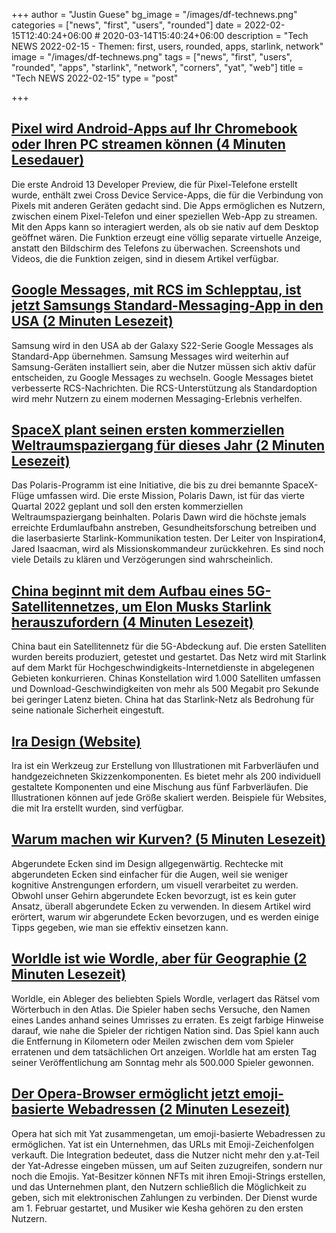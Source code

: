 +++
author = "Justin Guese"
bg_image = "/images/df-technews.png"
categories = ["news", "first", "users", "rounded"]
date = 2022-02-15T12:40:24+06:00 # 2020-03-14T15:40:24+06:00
description = "Tech NEWS 2022-02-15 - Themen: first, users, rounded, apps, starlink, network"
image = "/images/df-technews.png"
tags = ["news", "first", "users", "rounded", "apps", "starlink", "network", "corners", "yat", "web"]
title = "Tech NEWS 2022-02-15"
type = "post"

+++

## [Pixel wird Android-Apps auf Ihr Chromebook oder Ihren PC streamen können (4 Minuten Lesedauer)](https://9to5google.com/2022/02/14/exclusive-pixel-stream-android-apps-chromebook-pc-video/)

 Die erste Android 13 Developer Preview, die für Pixel-Telefone erstellt wurde, enthält zwei Cross Device Service-Apps, die für die Verbindung von Pixels mit anderen Geräten gedacht sind. Die Apps ermöglichen es Nutzern, zwischen einem Pixel-Telefon und einer speziellen Web-App zu streamen. Mit den Apps kann so interagiert werden, als ob sie nativ auf dem Desktop geöffnet wären. Die Funktion erzeugt eine völlig separate virtuelle Anzeige, anstatt den Bildschirm des Telefons zu überwachen. Screenshots und Videos, die die Funktion zeigen, sind in diesem Artikel verfügbar.

## [Google Messages, mit RCS im Schlepptau, ist jetzt Samsungs Standard-Messaging-App in den USA (2 Minuten Lesezeit)](https://9to5google.com/2022/02/14/google-messages-samsung-galaxy-s22-us/)

 Samsung wird in den USA ab der Galaxy S22-Serie Google Messages als Standard-App übernehmen. Samsung Messages wird weiterhin auf Samsung-Geräten installiert sein, aber die Nutzer müssen sich aktiv dafür entscheiden, zu Google Messages zu wechseln. Google Messages bietet verbesserte RCS-Nachrichten. Die RCS-Unterstützung als Standardoption wird mehr Nutzern zu einem modernen Messaging-Erlebnis verhelfen.

## [SpaceX plant seinen ersten kommerziellen Weltraumspaziergang für dieses Jahr (2 Minuten Lesezeit)](https://www.engadget.com/spacex-all-civilian-spacewalk-starship-flight-165202465.html)

 Das Polaris-Programm ist eine Initiative, die bis zu drei bemannte SpaceX-Flüge umfassen wird. Die erste Mission, Polaris Dawn, ist für das vierte Quartal 2022 geplant und soll den ersten kommerziellen Weltraumspaziergang beinhalten. Polaris Dawn wird die höchste jemals erreichte Erdumlaufbahn anstreben, Gesundheitsforschung betreiben und die laserbasierte Starlink-Kommunikation testen. Der Leiter von Inspiration4, Jared Isaacman, wird als Missionskommandeur zurückkehren. Es sind noch viele Details zu klären und Verzögerungen sind wahrscheinlich.

## [China beginnt mit dem Aufbau eines 5G-Satellitennetzes, um Elon Musks Starlink herauszufordern (4 Minuten Lesezeit)](https://www.scmp.com/news/china/science/article/3164140/china-start-building-5g-satellite-network-challenge-elon-musks)

 China baut ein Satellitennetz für die 5G-Abdeckung auf. Die ersten Satelliten wurden bereits produziert, getestet und gestartet. Das Netz wird mit Starlink auf dem Markt für Hochgeschwindigkeits-Internetdienste in abgelegenen Gebieten konkurrieren. Chinas Konstellation wird 1.000 Satelliten umfassen und Download-Geschwindigkeiten von mehr als 500 Megabit pro Sekunde bei geringer Latenz bieten. China hat das Starlink-Netz als Bedrohung für seine nationale Sicherheit eingestuft.

## [Ira Design (Website)](https://iradesign.io/)

 Ira ist ein Werkzeug zur Erstellung von Illustrationen mit Farbverläufen und handgezeichneten Skizzenkomponenten. Es bietet mehr als 200 individuell gestaltete Komponenten und eine Mischung aus fünf Farbverläufen. Die Illustrationen können auf jede Größe skaliert werden. Beispiele für Websites, die mit Ira erstellt wurden, sind verfügbar.

## [Warum machen wir Kurven? (5 Minuten Lesezeit)](https://uxdesign.cc/why-do-we-round-corners-5145a90da6ed)

 Abgerundete Ecken sind im Design allgegenwärtig. Rechtecke mit abgerundeten Ecken sind einfacher für die Augen, weil sie weniger kognitive Anstrengungen erfordern, um visuell verarbeitet zu werden. Obwohl unser Gehirn abgerundete Ecken bevorzugt, ist es kein guter Ansatz, überall abgerundete Ecken zu verwenden. In diesem Artikel wird erörtert, warum wir abgerundete Ecken bevorzugen, und es werden einige Tipps gegeben, wie man sie effektiv einsetzen kann.

## [Worldle ist wie Wordle, aber für Geographie (2 Minuten Lesezeit)](https://www.cnet.com/news/worldle-is-like-wordle-but-for-geography/)

 Worldle, ein Ableger des beliebten Spiels Wordle, verlagert das Rätsel vom Wörterbuch in den Atlas. Die Spieler haben sechs Versuche, den Namen eines Landes anhand seines Umrisses zu erraten. Es zeigt farbige Hinweise darauf, wie nahe die Spieler der richtigen Nation sind. Das Spiel kann auch die Entfernung in Kilometern oder Meilen zwischen dem vom Spieler erratenen und dem tatsächlichen Ort anzeigen. Worldle hat am ersten Tag seiner Veröffentlichung am Sonntag mehr als 500.000 Spieler gewonnen.

## [Der Opera-Browser ermöglicht jetzt emoji-basierte Webadressen (2 Minuten Lesezeit)](https://www.theverge.com/2022/2/14/22932918/opera-browser-emoji-only-web-addresses-urls-yat)

 Opera hat sich mit Yat zusammengetan, um emoji-basierte Webadressen zu ermöglichen. Yat ist ein Unternehmen, das URLs mit Emoji-Zeichenfolgen verkauft. Die Integration bedeutet, dass die Nutzer nicht mehr den y.at-Teil der Yat-Adresse eingeben müssen, um auf Seiten zuzugreifen, sondern nur noch die Emojis. Yat-Besitzer können NFTs mit ihren Emoji-Strings erstellen, und das Unternehmen plant, den Nutzern schließlich die Möglichkeit zu geben, sich mit elektronischen Zahlungen zu verbinden. Der Dienst wurde am 1. Februar gestartet, und Musiker wie Kesha gehören zu den ersten Nutzern.

